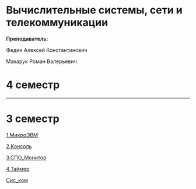 # Вычислительные системы, сети и телекоммуникации

**Преподаватель:**

Федин Алексей Константинович

Макарук Роман Валерьевич

# 4 семестр

****************************************

# 3 семестр
[1.МикроЭВМ](https://github.com/DMN902/SpbGTI/blob/main/File/3sem/ComputingSystems/МикроЭВМ/МикроЭВМ.pdf)

[2.Консоль](https://github.com/DMN902/SpbGTI/blob/main/File/3sem/ComputingSystems/Консоль/Консоль.pdf)

[3.СПО_Монитор](https://github.com/DMN902/SpbGTI/blob/main/File/3sem/ComputingSystems/СПОМонитор/СПО_монитор.pdf)

[4.Таймер](https://github.com/DMN902/SpbGTI/blob/main/File/3sem/ComputingSystems/Таймер/Таймер.pdf)

[Сис_ком](https://github.com/DMN902/SpbGTI/blob/main/File/3sem/ComputingSystems/Сис-ком/Сис_ком.pdf)
